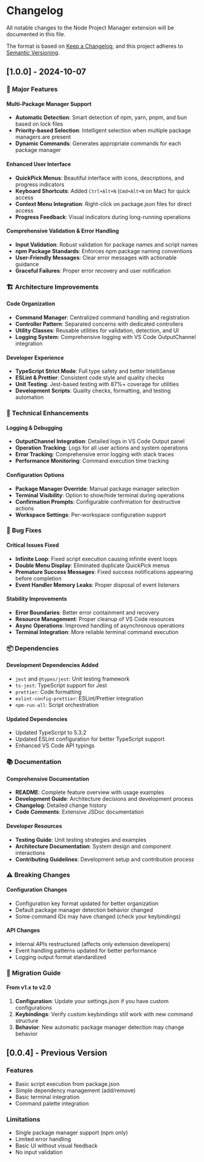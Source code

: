 # Changelog

All notable changes to the Node Project Manager extension will be documented in this file.

The format is based on [Keep a Changelog](https://keepachangelog.com/en/1.0.0/),
and this project adheres to [Semantic Versioning](https://semver.org/spec/v2.0.0.html).

## [1.0.0] - 2024-10-07

### 🚀 Major Features

#### Multi-Package Manager Support
- **Automatic Detection**: Smart detection of npm, yarn, pnpm, and bun based on lock files
- **Priority-based Selection**: Intelligent selection when multiple package managers are present
- **Dynamic Commands**: Generates appropriate commands for each package manager

#### Enhanced User Interface
- **QuickPick Menus**: Beautiful interface with icons, descriptions, and progress indicators
- **Keyboard Shortcuts**: Added `Ctrl+Alt+N` (`Cmd+Alt+N` on Mac) for quick access
- **Context Menu Integration**: Right-click on package.json files for direct access
- **Progress Feedback**: Visual indicators during long-running operations

#### Comprehensive Validation & Error Handling
- **Input Validation**: Robust validation for package names and script names
- **npm Package Standards**: Enforces npm package naming conventions
- **User-Friendly Messages**: Clear error messages with actionable guidance
- **Graceful Failures**: Proper error recovery and user notification

### 🏗️ Architecture Improvements

#### Code Organization
- **Command Manager**: Centralized command handling and registration
- **Controller Pattern**: Separated concerns with dedicated controllers
- **Utility Classes**: Reusable utilities for validation, detection, and UI
- **Logging System**: Comprehensive logging with VS Code OutputChannel integration

#### Developer Experience
- **TypeScript Strict Mode**: Full type safety and better IntelliSense
- **ESLint & Prettier**: Consistent code style and quality checks
- **Unit Testing**: Jest-based testing with 87%+ coverage for utilities
- **Development Scripts**: Quality checks, formatting, and testing automation

### 🔧 Technical Enhancements

#### Logging & Debugging
- **OutputChannel Integration**: Detailed logs in VS Code Output panel
- **Operation Tracking**: Logs for all user actions and system operations
- **Error Tracking**: Comprehensive error logging with stack traces
- **Performance Monitoring**: Command execution time tracking

#### Configuration Options
- **Package Manager Override**: Manual package manager selection
- **Terminal Visibility**: Option to show/hide terminal during operations
- **Confirmation Prompts**: Configurable confirmation for destructive actions
- **Workspace Settings**: Per-workspace configuration support

### 🐛 Bug Fixes

#### Critical Issues Fixed
- **Infinite Loop**: Fixed script execution causing infinite event loops
- **Double Menu Display**: Eliminated duplicate QuickPick menus
- **Premature Success Messages**: Fixed success notifications appearing before completion
- **Event Handler Memory Leaks**: Proper disposal of event listeners

#### Stability Improvements
- **Error Boundaries**: Better error containment and recovery
- **Resource Management**: Proper cleanup of VS Code resources
- **Async Operations**: Improved handling of asynchronous operations
- **Terminal Integration**: More reliable terminal command execution

### 📦 Dependencies

#### Development Dependencies Added
- `jest` and `@types/jest`: Unit testing framework
- `ts-jest`: TypeScript support for Jest
- `prettier`: Code formatting
- `eslint-config-prettier`: ESLint/Prettier integration
- `npm-run-all`: Script orchestration

#### Updated Dependencies
- Updated TypeScript to 5.3.2
- Updated ESLint configuration for better TypeScript support
- Enhanced VS Code API typings

### 📚 Documentation

#### Comprehensive Documentation
- **README**: Complete feature overview with usage examples
- **Development Guide**: Architecture decisions and development process
- **Changelog**: Detailed change history
- **Code Comments**: Extensive JSDoc documentation

#### Developer Resources
- **Testing Guide**: Unit testing strategies and examples
- **Architecture Documentation**: System design and component interactions
- **Contributing Guidelines**: Development setup and contribution process

### ⚠️ Breaking Changes

#### Configuration Changes
- Configuration key format updated for better organization
- Default package manager detection behavior changed
- Some command IDs may have changed (check your keybindings)

#### API Changes
- Internal APIs restructured (affects only extension developers)
- Event handling patterns updated for better performance
- Logging output format standardized

### 🔮 Migration Guide

#### From v1.x to v2.0
1. **Configuration**: Update your settings.json if you have custom configurations
2. **Keybindings**: Verify custom keybindings still work with new command structure
3. **Behavior**: New automatic package manager detection may change behavior

## [0.0.4] - Previous Version

### Features
- Basic script execution from package.json
- Simple dependency management (add/remove)
- Basic terminal integration
- Command palette integration

### Limitations
- Single package manager support (npm only)
- Limited error handling
- Basic UI without visual feedback
- No input validation